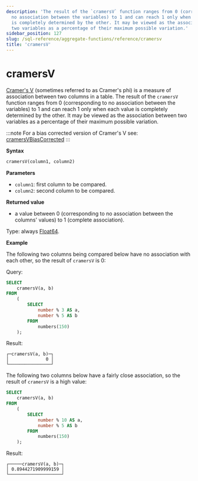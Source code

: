 ```yaml
---
description: 'The result of the `cramersV` function ranges from 0 (corresponding to
  no association between the variables) to 1 and can reach 1 only when each value
  is completely determined by the other. It may be viewed as the association between
  two variables as a percentage of their maximum possible variation.'
sidebar_position: 127
slug: /sql-reference/aggregate-functions/reference/cramersv
title: 'cramersV'
---
```


# cramersV

[Cramer's V](https://en.wikipedia.org/wiki/Cram%C3%A9r%27s_V) (sometimes referred to as Cramer's phi) is a measure of association between two columns in a table. The result of the `cramersV` function ranges from 0 (corresponding to no association between the variables) to 1 and can reach 1 only when each value is completely determined by the other. It may be viewed as the association between two variables as a percentage of their maximum possible variation.

:::note
For a bias corrected version of Cramer's V see: [cramersVBiasCorrected](./cramersvbiascorrected.md)
:::

**Syntax**

```sql
cramersV(column1, column2)
```

**Parameters**

- `column1`: first column to be compared.
- `column2`: second column to be compared.

**Returned value**

- a value between 0 (corresponding to no association between the columns' values) to 1 (complete association).

Type: always [Float64](../../../sql-reference/data-types/float.md).

**Example**

The following two columns being compared below have no association with each other, so the result of `cramersV` is 0:

Query:

```sql
SELECT
    cramersV(a, b)
FROM
    (
        SELECT
            number % 3 AS a,
            number % 5 AS b
        FROM
            numbers(150)
    );
```

Result:

```response
┌─cramersV(a, b)─┐
│              0 │
└────────────────┘
```

The following two columns below have a fairly close association, so the result of `cramersV` is a high value:

```sql
SELECT
    cramersV(a, b)
FROM
    (
        SELECT
            number % 10 AS a,
            number % 5 AS b
        FROM
            numbers(150)
    );
```

Result:

```response
┌─────cramersV(a, b)─┐
│ 0.8944271909999159 │
└────────────────────┘
```
